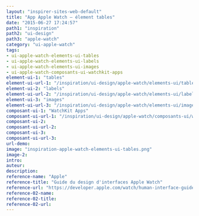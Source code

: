 ```yaml
---
layout: "inspirer-sites-web-default"
title: "App Apple Watch – élement tables"
date: "2015-06-27 17:24:57"
path1: "inspiration"
path2: "ui-design"
path3: "apple-watch"
category: "ui-apple-watch"
tags:
- ui-apple-watch-elements-ui-tables
- ui-apple-watch-elements-ui-labels
- ui-apple-watch-elements-ui-images
- ui-apple-watch-composants-ui-watchkit-apps
element-ui-1: "tables"
element-ui-url-1: "/inspiration/ui-design/apple-watch/elements-ui/tables/"
element-ui-2: "labels"
element-ui-url-2: "/inspiration/ui-design/apple-watch/elements-ui/labels/"
element-ui-3: "images"
element-ui-url-3: "/inspiration/ui-design/apple-watch/elements-ui/images/"
composant-ui-1: "WatchKit Apps"
composant-ui-url-1: "/inspiration/ui-design/apple-watch/composants-ui/watchkit-apps/"
composant-ui-2:
composant-ui-url-2:
composant-ui-3:
composant-ui-url-3:
url-demo:
image: "inspiration-apple-watch-elements-ui-tables.png"
image-2:
intro:
auteur:
description:
reference-name: "Apple"
reference-title: "Guide du design d'interfaces Apple Watch"
reference-url: "https://developer.apple.com/watch/human-interface-guidelines/"
reference-02-name:
reference-02-title:
reference-02-url:
---
```

